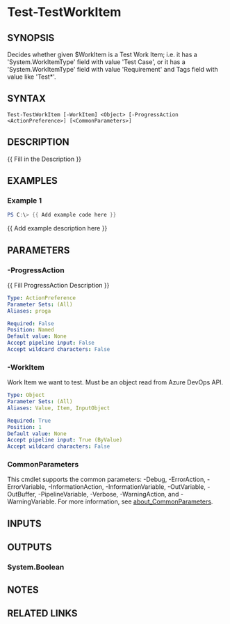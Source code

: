 ﻿---
external help file: AzureDevOpsApi-help.xml
Module Name: AzureDevOpsApi
online version:
schema: 2.0.0
---

# Test-TestWorkItem

## SYNOPSIS
Decides whether given $WorkItem is a Test Work Item;
i.e.
it has a 'System.WorkItemType' field with value 'Test Case',
or it has a 'System.WorkItemType' field with value 'Requirement'
and Tags field with value like 'Test*'.

## SYNTAX

```
Test-TestWorkItem [-WorkItem] <Object> [-ProgressAction <ActionPreference>] [<CommonParameters>]
```

## DESCRIPTION
{{ Fill in the Description }}

## EXAMPLES

### Example 1
```powershell
PS C:\> {{ Add example code here }}
```

{{ Add example description here }}

## PARAMETERS

### -ProgressAction
{{ Fill ProgressAction Description }}

```yaml
Type: ActionPreference
Parameter Sets: (All)
Aliases: proga

Required: False
Position: Named
Default value: None
Accept pipeline input: False
Accept wildcard characters: False
```

### -WorkItem
Work Item we want to test.
Must be an object read from Azure DevOps API.

```yaml
Type: Object
Parameter Sets: (All)
Aliases: Value, Item, InputObject

Required: True
Position: 1
Default value: None
Accept pipeline input: True (ByValue)
Accept wildcard characters: False
```

### CommonParameters
This cmdlet supports the common parameters: -Debug, -ErrorAction, -ErrorVariable, -InformationAction, -InformationVariable, -OutVariable, -OutBuffer, -PipelineVariable, -Verbose, -WarningAction, and -WarningVariable. For more information, see [about_CommonParameters](http://go.microsoft.com/fwlink/?LinkID=113216).

## INPUTS

## OUTPUTS

### System.Boolean
## NOTES

## RELATED LINKS
